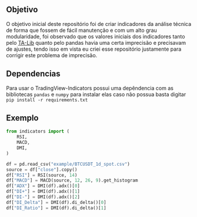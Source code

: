## Objetivo

O objetivo inicial deste repositório foi de criar indicadores da análise técnica de forma que fossem de fácil manutenção e com um alto grau modularidade, foi observado que os valores iniciais dos indicadores tanto pelo [TA-Lib](https://github.com/TA-Lib/ta-lib-python) quanto pelo pandas havia uma certa imprecisão e precisavam de ajustes, tendo isso em vista eu criei esse repositório justamente para corrigir este problema de imprecisão.

## Dependencias

Para usar o TradingView-Indicators possui uma depêndencia com as bibliotecas `pandas` e `numpy` para instalar elas caso não possua basta digitar  ```pip install -r requirements.txt```

## Exemplo

```python
from indicators import (
    RSI,
    MACD,
    DMI,
)

df = pd.read_csv("example/BTCUSDT_1d_spot.csv")
source = df["close"].copy()
df["RSI"] = RSI(source, 14)
df["MACD"] = MACD(source, 12, 26, 9).get_histogram
df["ADX"] = DMI(df).adx()[0]
df["DI+"] = DMI(df).adx()[1]
df["DI-"] = DMI(df).adx()[2]
df["DI_Delta"] = DMI(df).di_delta()[0]
df["DI_Ratio"] = DMI(df).di_delta()[1]
```


